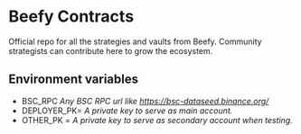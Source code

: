 
# Beefy Contracts
Official repo for all the strategies and vaults from Beefy. Community strategists can contribute here to grow the ecosystem.

## Environment variables
- BSC_RPC *Any BSC RPC url like https://bsc-dataseed.binance.org/*
- DEPLOYER_PK= *A private key to serve as main account.*
- OTHER_PK = *A private key to serve as secondary account when testing.*
